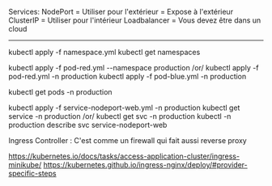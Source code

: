 Services:
NodePort = Utiliser pour l'extérieur = Expose à l'extérieur
ClusterIP = Utiliser pour l'intérieur
Loadbalancer = Vous devez être dans un cloud

*******************************

kubectl apply -f namespace.yml
kubectl get namespaces

kubectl apply -f pod-red.yml --namespace production /or/ kubectl apply -f pod-red.yml -n production
kubectl apply -f pod-blue.yml -n production

kubectl get pods -n production

kubectl apply -f service-nodeport-web.yml -n production
kubectl get service -n production /or/ kubectl get svc -n production
kubectl -n production describe svc service-nodeport-web

Ingress Controller : C'est comme un firewall qui fait aussi reverse proxy

https://kubernetes.io/docs/tasks/access-application-cluster/ingress-minikube/
https://kubernetes.github.io/ingress-nginx/deploy/#provider-specific-steps
